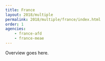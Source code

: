 ```yaml
---
title: France
layout: 2018/multiple
permalink: 2018/multiple/france/index.html
order: 1
agencies:
    - france-afd
    - france-meae
---
```


Overview goes here.
